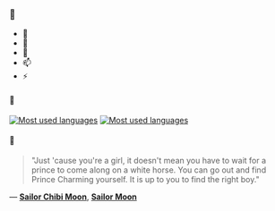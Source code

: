 ### 👋

- 🔭
- 🌱
- 💬
- 📫
- ⚡

#### 🧏

[![Most used languages](https://github-readme-stats-aynah.vercel.app/api/top-langs/?username=aynh&theme=solarized-dark&langs_count=6&layout=compact&hide_title=true)](https://github.com/anuraghazra/github-readme-stats#gh-dark-mode-only)
[![Most used languages](https://github-readme-stats-aynah.vercel.app/api/top-langs/?username=aynh&theme=solarized-light&langs_count=6&layout=compact&hide_title=true)](https://github.com/anuraghazra/github-readme-stats#gh-light-mode-only)

#### 💬

> "Just 'cause you're a girl, it doesn't mean you have to wait for a prince to come along on a white horse. You can go out and find Prince Charming yourself. It is up to you to find the right boy."

&mdash; [**Sailor Chibi Moon**](https://myanimelist.net/character.php?q=Sailor%20Chibi%20Moon&cat=character), [**Sailor Moon**](https://myanimelist.net/search/all?q=Sailor%20Moon&cat=all)
